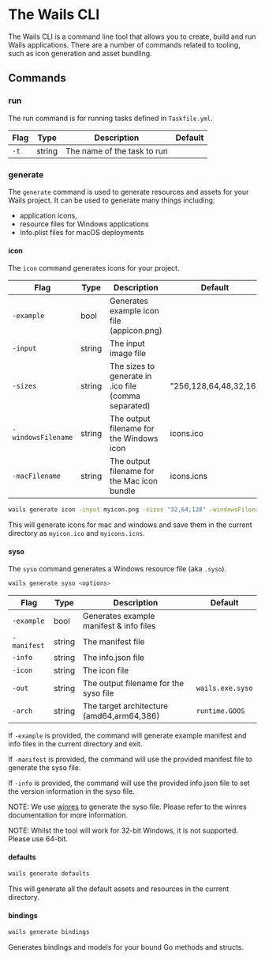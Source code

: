 # The Wails CLI

The Wails CLI is a command line tool that allows you to create, build and run
Wails applications. There are a number of commands related to tooling, such as
icon generation and asset bundling.

## Commands

### run

The run command is for running tasks defined in `Taskfile.yml`.

| Flag | Type   | Description                 | Default |
| ---- | ------ | --------------------------- | ------- |
| `-t` | string | The name of the task to run |         |

### generate

The `generate` command is used to generate resources and assets for your Wails
project. It can be used to generate many things including:

- application icons,
- resource files for Windows applications
- Info.plist files for macOS deployments

#### icon

The `icon` command generates icons for your project.

| Flag               | Type   | Description                                          | Default               |
| ------------------ | ------ | ---------------------------------------------------- | --------------------- |
| `-example`         | bool   | Generates example icon file (appicon.png)            |                       |
| `-input`           | string | The input image file                                 |                       |
| `-sizes`           | string | The sizes to generate in .ico file (comma separated) | "256,128,64,48,32,16" |
| `-windowsFilename` | string | The output filename for the Windows icon             | icons.ico             |
| `-macFilename`     | string | The output filename for the Mac icon bundle          | icons.icns            |

```bash
wails generate icon -input myicon.png -sizes "32,64,128" -windowsFilename myicon.ico -macFilename myicon.icns
```

This will generate icons for mac and windows and save them in the current
directory as `myicon.ico` and `myicons.icns`.

#### syso

The `syso` command generates a Windows resource file (aka `.syso`).

```bash
wails generate syso <options>
```

| Flag        | Type   | Description                               | Default          |
| ----------- | ------ | ----------------------------------------- | ---------------- |
| `-example`  | bool   | Generates example manifest & info files   |                  |
| `-manifest` | string | The manifest file                         |                  |
| `-info`     | string | The info.json file                        |                  |
| `-icon`     | string | The icon file                             |                  |
| `-out`      | string | The output filename for the syso file     | `wails.exe.syso` |
| `-arch`     | string | The target architecture (amd64,arm64,386) | `runtime.GOOS`   |

If `-example` is provided, the command will generate example manifest and info
files in the current directory and exit.

If `-manifest` is provided, the command will use the provided manifest file to
generate the syso file.

If `-info` is provided, the command will use the provided info.json file to set
the version information in the syso file.

NOTE: We use [winres](https://github.com/tc-hib/winres) to generate the syso
file. Please refer to the winres documentation for more information.

NOTE: Whilst the tool will work for 32-bit Windows, it is not supported. Please
use 64-bit.

#### defaults

```bash
wails generate defaults
```

This will generate all the default assets and resources in the current
directory.

#### bindings

```bash
wails generate bindings
```

Generates bindings and models for your bound Go methods and structs.

